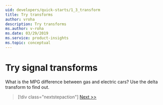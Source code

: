 ```yaml
---
uid: developers/quick-starts/1_3_transform
title: Try transforms
author: vroha
description: Try transforms
ms.author: v-roha
ms.date: 03/29/2019
ms.service: product-insights
ms.topic: conceptual
---
```


# Try signal transforms   

What is the MPG difference between gas and electric cars? Use the delta transform to find out. 

> [!div class="nextstepaction"]
> [Next >>](1_4_askai.md)
